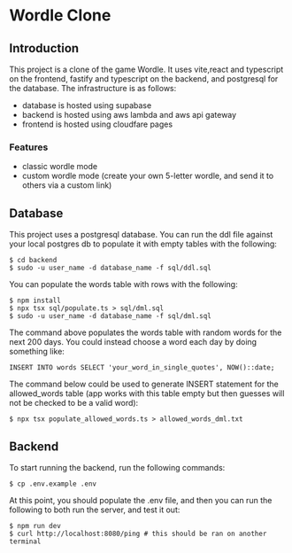 # Wordle Clone

## Introduction
This project is a clone of the game Wordle. It uses vite,react and typescript on the frontend, fastify
and typescript on the backend, and postgresql for the database. The infrastructure is as follows:
- database is hosted using supabase
- backend is hosted using aws lambda and aws api gateway
- frontend is hosted using cloudfare pages

### Features
- classic wordle mode
- custom wordle mode (create your own 5-letter wordle, and send it to others via a custom link)

## Database
This project uses a postgresql database. You can run the ddl file against your
local postgres db to populate it with empty tables with the following:
```
$ cd backend 
$ sudo -u user_name -d database_name -f sql/ddl.sql
```

You can populate the words table with rows with the following:
```
$ npm install
$ npx tsx sql/populate.ts > sql/dml.sql
$ sudo -u user_name -d database_name -f sql/dml.sql
```
The command above populates the words table with random words for the next
200 days. You could instead choose a word each day by doing something like:
```
INSERT INTO words SELECT 'your_word_in_single_quotes', NOW()::date;
```
The command below could be used to generate INSERT statement for the allowed_words
table (app works with this table empty but then guesses will not be checked
to be a valid word):
```
$ npx tsx populate_allowed_words.ts > allowed_words_dml.txt
```

## Backend
To start running the backend, run the following commands: 
```
$ cp .env.example .env
```
At this point, you should populate the .env file, and then you can run the following
to both run the server, and test it out:
```
$ npm run dev
$ curl http://localhost:8080/ping # this should be ran on another terminal
```
